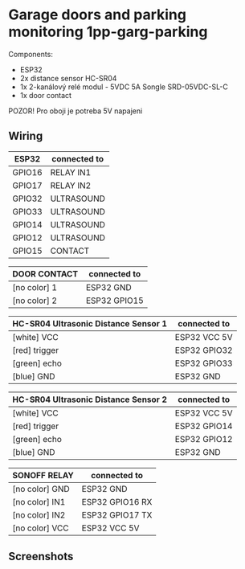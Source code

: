 
# Garage doors and parking monitoring 1pp-garg-parking


Components:

- ESP32
- 2x distance sensor HC-SR04
- 1x 2-kanálový relé modul - 5VDC 5A Songle SRD-05VDC-SL-C
- 1x door contact

POZOR! Pro oboji je potreba 5V napajeni

## Wiring


| ESP32      | connected to      |
| ----------- | -----------------| 
| GPIO16      | RELAY IN1    |  1pp_garg_parking_door
| GPIO17      | RELAY IN2 |  1pp_garg_parking_door2
| GPIO32  | ULTRASOUND       | 1pp_garg_parking_dist1
| GPIO33  | ULTRASOUND       | 1pp_garg_parking_dist1
| GPIO14  | ULTRASOUND       | 1pp_garg_parking_dist2
| GPIO12  | ULTRASOUND       | 1pp_garg_parking_dist2
| GPIO15  | CONTACT        | 1pp_garg_parking_doorcontact


| DOOR CONTACT    | connected to     |
| ----------------| ---------- |
| [no color]  1   | ESP32 GND  |
| [no color]  2   | ESP32 GPIO15  |

| HC-SR04  Ultrasonic Distance Sensor 1  | connected to     |
| ----------------| ---------- |
| [white]  VCC   | ESP32 VCC 5V  |
| [red]  trigger   | ESP32 GPIO32  |
| [green]  echo   | ESP32 GPIO33  |
| [blue]  GND   | ESP32 GND  |

| HC-SR04  Ultrasonic Distance Sensor 2  | connected to     |
| ----------------| ---------- |
| [white]  VCC   | ESP32 VCC 5V  |
| [red]  trigger   | ESP32 GPIO14  |
| [green]  echo   | ESP32 GPIO12  |
| [blue]  GND   | ESP32 GND  |


| SONOFF RELAY    | connected to     |
| ----------------| ---------- |
| [no color]  GND   | ESP32 GND  |
| [no color]  IN1   | ESP32 GPIO16 RX |
| [no color]  IN2   | ESP32 GPIO17 TX |
| [no color]  VCC   | ESP32 VCC 5V  |


## Screenshots
